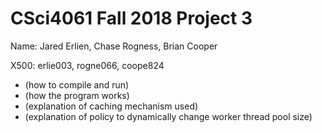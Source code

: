 CSci4061 Fall 2018 Project 3
============================
Name: Jared Erlien, Chase Rogness, Brian Cooper

X500: erlie003, rogne066, coope824

- (how to compile and run)
- (how the program works)
- (explanation of caching mechanism used)
- (explanation of policy to dynamically change worker thread pool size)
